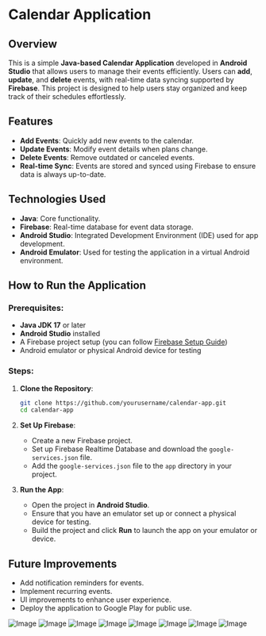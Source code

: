 
# Calendar Application

## Overview
This is a simple **Java-based Calendar Application** developed in **Android Studio** that allows users to manage their events efficiently. Users can **add**, **update**, and **delete** events, with real-time data syncing supported by **Firebase**. This project is designed to help users stay organized and keep track of their schedules effortlessly.

## Features
- **Add Events**: Quickly add new events to the calendar.
- **Update Events**: Modify event details when plans change.
- **Delete Events**: Remove outdated or canceled events.
- **Real-time Sync**: Events are stored and synced using Firebase to ensure data is always up-to-date.

## Technologies Used
- **Java**: Core functionality.
- **Firebase**: Real-time database for event data storage.
- **Android Studio**: Integrated Development Environment (IDE) used for app development.
- **Android Emulator**: Used for testing the application in a virtual Android environment.

## How to Run the Application
### Prerequisites:
- **Java JDK 17** or later
- **Android Studio** installed
- A Firebase project setup (you can follow [Firebase Setup Guide](https://firebase.google.com/docs/web/setup))
- Android emulator or physical Android device for testing

### Steps:
1. **Clone the Repository**:
   ```bash
   git clone https://github.com/yourusername/calendar-app.git
   cd calendar-app
   ```

2. **Set Up Firebase**:
   - Create a new Firebase project.
   - Set up Firebase Realtime Database and download the `google-services.json` file.
   - Add the `google-services.json` file to the `app` directory in your project.

3. **Run the App**:
   - Open the project in **Android Studio**.
   - Ensure that you have an emulator set up or connect a physical device for testing.
   - Build the project and click **Run** to launch the app on your emulator or device.

## Future Improvements
- Add notification reminders for events.
- Implement recurring events.
- UI improvements to enhance user experience.
- Deploy the application to Google Play for public use.

![Image](https://github.com/user-attachments/assets/e5026781-099f-400f-92d3-ee9209fe7f49)
![Image](https://github.com/user-attachments/assets/dda18096-a563-432e-9a96-ba1c6bfa95a3)
![Image](https://github.com/user-attachments/assets/19028c19-0228-400f-be5a-342e9791d6e5)
![Image](https://github.com/user-attachments/assets/d08a6279-259f-4e41-9249-05fcf66bab3e)
![Image](https://github.com/user-attachments/assets/f4d13a82-2e0a-4499-8e81-74c8903878f8)
![Image](https://github.com/user-attachments/assets/65492e1a-b278-449b-ace4-bae9f04966e4)
![Image](https://github.com/user-attachments/assets/eb7eb6bb-28d2-4095-8381-e06b9356f391)
![Image](https://github.com/user-attachments/assets/3b64c547-bf0c-471e-a8d5-d393ac2cc528)


